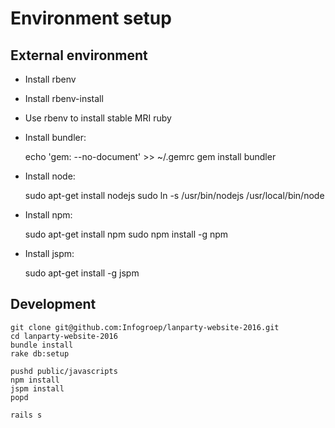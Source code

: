 Environment setup
=================

External environment
--------------------
* Install rbenv
* Install rbenv-install
* Use rbenv to install stable MRI ruby
* Install bundler:


    echo 'gem: --no-document' >> ~/.gemrc
    gem install bundler

* Install node:


    sudo apt-get install nodejs
    sudo ln -s /usr/bin/nodejs /usr/local/bin/node

* Install npm:


    sudo apt-get install npm
    sudo npm install -g npm

* Install jspm:


    sudo apt-get install -g jspm


Development
-----------

    git clone git@github.com:Infogroep/lanparty-website-2016.git
    cd lanparty-website-2016
    bundle install
    rake db:setup

    pushd public/javascripts
    npm install
    jspm install
    popd

    rails s
